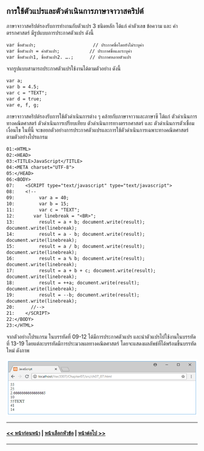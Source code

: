 ## การใช้ตัวแปรและตัวดำเนินการภาษาจาวาสคริปต์
	
ภาษาจาวาสคริปต์รองรับการทำงานกับตัวแปร 3 ชนิดหลัก ได้แก่ ค่าตัวเลข ข้อความ และ ค่าตรรกศาสตร์ มีรูปแบบการประกาศตัวแปร ดังนี้

```
var ชื่อตัวแปร;                     // ประกาศชื่อโดยยังไม่ระบุค่า
var ชื่อตัวแปร = ค่าตัวแปร;           // ประกาศชื่อและระบุค่า
var ชื่อตัวแปร1, ชื่อตัวแปร2. ….;      // ประกาศหลายตัวแปร
```

จากรูปแบบสามารถประกาศตัวแปรใช้งานได้ตามตัวอย่าง ดังนี้

```
var a;
var b = 4.5;
var c = "TEXT";
var d = true;
var e, f, g;
```

ภาษาจาวาสคริปต์รองรับการใช้ตัวดำเนินการต่าง ๆ คล้ายกับภาษาจาวาและภาษาซี  ได้แก่ ตัวดำเนินการทางคณิตศาสตร์ ตัวดำเนินการเปรียบเทียบ ตัวดำเนินการทางตรรกศาสตร์ และ ตัวดำเนินการตัวเชื่อมเงื่อนไข ในที่นี้ จะขอยกตัวอย่างการประกาศตัวแปรและการใช้ตัวดำเนินการเฉพาะทางคณิตศาสตร์ ตามตัวอย่างโปรแกรม

```
01:<HTML>
02:<HEAD>
03:<TITLE>JavaScript</TITLE>
04:<META charset="UTF-8">
05:</HEAD>
06:<BODY>
07:	   <SCRIPT type="text/javascript" type="text/javascript">
08:	   <!--
09:	        var a = 40;
10:	        var b = 15;
11:	        var c = "TEXT";
12:	      var linebreak = "<BR>";
13:	        result = a + b; document.write(result); document.write(linebreak);
14:	        result = a - b; document.write(result); document.write(linebreak);
15:	        result = a / b; document.write(result); document.write(linebreak);
16:	        result = a % b; document.write(result); document.write(linebreak);
17:	        result = a + b + c; document.write(result); document.write(linebreak);
18:	        result = ++a; document.write(result); document.write(linebreak);
19:	        result = --b; document.write(result); document.write(linebreak);
20:	     //-->
21:	   </SCRIPT>
22:</BODY>
23:</HTML>
```

จากตัวอย่างโปรแกรม ในบรรทัดที่ 09-12 ได้มีการประกาศตัวแปร และนำตัวแปรไปใช้งานในบรรทัดที่ 13-19 โดยแต่ละบรรทัดมีการประมวลผลทางคณิตศาสตร์ โดยจะแสดงผลลัพธ์ที่ได้พร้อมขึ้นบรรทัดใหม่ ดังภาพ

<img src=img/0702.png>

---
#### [<< หน้าก่อนหน้า](0702.md) | [หน้าเลือกหัวข้อ](README.md) | [หน้าต่อไป >>](0704.md)
---
